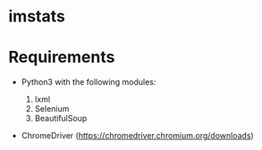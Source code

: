 # imstats

# Requirements
- Python3 with the following modules:
  1. lxml
  2. Selenium
  3. BeautifulSoup

- ChromeDriver (https://chromedriver.chromium.org/downloads)
